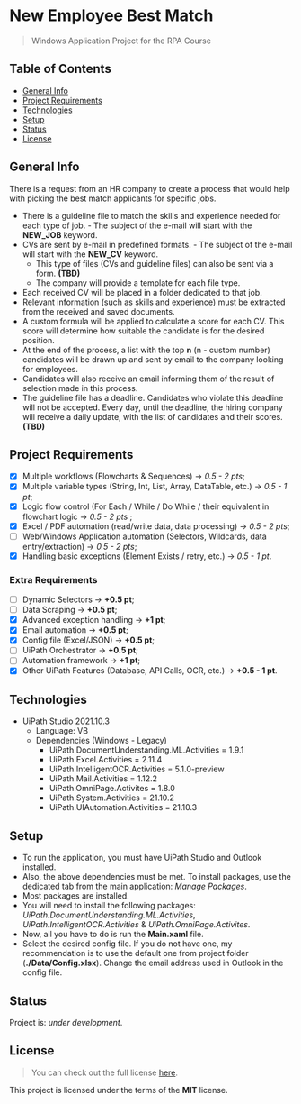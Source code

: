 
# New Employee Best Match

> Windows Application Project for the RPA Course

## Table of Contents
* [General Info](#general-info)
* [Project Requirements](#project-requirements)
* [Technologies](#technologies)
* [Setup](#setup)
* [Status](#status)
* [License](#license)

## General Info
There is a request from an HR company to create a process that would help with picking the best match applicants for specific jobs.
- There is a guideline file to match the skills and experience needed for each type of job.
		- The subject of the e-mail will start with the **NEW_JOB** keyword.
- CVs are sent by e-mail in predefined formats.
		- The subject of the e-mail will start with the **NEW_CV** keyword.
	- This type of files (CVs and guideline files) can also be sent via a form. **(TBD)**
	- The company will provide a template for each file type.
- Each received CV will be placed in a folder dedicated to that job.
- Relevant information (such as skills and experience) must be extracted from the received and saved documents.
- A custom formula will be applied to calculate a score for each CV. This score will determine how suitable the candidate is for the desired position.
- At the end of the process, a list with the top **n** (n - custom number) candidates will be drawn up and sent by email to the company looking for employees.
- Candidates will also receive an email informing them of the result of selection made in this process.
- The guideline file has a deadline. Candidates who violate this deadline will not be accepted. Every day, until the deadline, the hiring company will receive a daily update, with the list of candidates and their scores. **(TBD)**

## Project Requirements

- [x] Multiple workflows (Flowcharts & Sequences) -> *0.5 - 2 pts*;
- [x] Multiple variable types (String, Int, List, Array, DataTable, etc.) -> *0.5 - 1 pt*;
- [x] Logic flow control (For Each / While / Do While / their equivalent in flowchart logic -> *0.5 - 2 pts* ;
- [x] Excel / PDF automation (read/write data, data processing) -> *0.5 - 2 pts*;
- [ ] Web/Windows Application automation (Selectors, Wildcards, data entry/extraction) -> *0.5 - 2 pts*;
- [x] Handling basic exceptions (Element Exists / retry, etc.) -> *0.5 - 1 pt*.

### Extra Requirements
- [ ] Dynamic Selectors -> **+0.5 pt**;
- [ ] Data Scraping -> **+0.5 pt**;
- [x] Advanced exception handling -> **+1 pt**;
- [x] Email automation -> **+0.5 pt**;
- [x] Config file (Excel/JSON) -> **+0.5 pt**;
- [ ] UiPath Orchestrator -> **+0.5 pt**;
- [ ] Automation framework -> **+1 pt**;
- [x] Other UiPath Features (Database, API Calls, OCR, etc.) -> **+0.5 - 1 pt**.

## Technologies
- UiPath Studio 2021.10.3
	- Language: VB
	- Dependencies (Windows - Legacy)
		- UiPath.DocumentUnderstanding.ML.Activities = 1.9.1
		- UiPath.Excel.Activities = 2.11.4
		- UiPath.IntelligentOCR.Activities = 5.1.0-preview
		- UiPath.Mail.Activities = 1.12.2
		- UiPath.OmniPage.Activites = 1.8.0
		- UiPath.System.Activities = 21.10.2
		- UiPath.UIAutomation.Activities = 21.10.3
  
## Setup
- To run the application, you must have UiPath Studio and Outlook installed. 
- Also, the above dependencies must be met. To install packages, use the dedicated tab from the main application: *Manage Packages*. 
- Most packages are installed. 
- You will need to install the following packages: *UiPath.DocumentUnderstanding.ML.Activities*, *UiPath.IntelligentOCR.Activities* & *UiPath.OmniPage.Activites*.
- Now, all you have to do is run the **Main.xaml** file. 
- Select the desired config file. If you do not have one, my recommendation is to use the default one from project folder (**./Data/Config.xlsx**). Change the email address used in Outlook in the config file.

## Status
Project is: *under development*. 

## License
>You can check out the full license [here](https://github.com/MaximTiberiu/New-Employee-Best-Match/blob/main/LICENSE).

This project is licensed under the terms of the **MIT** license.
